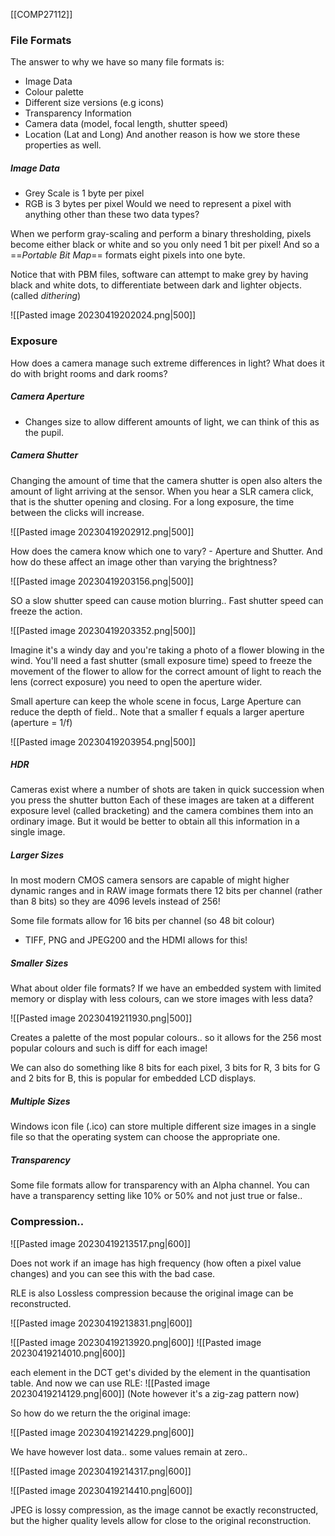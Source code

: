 [[COMP27112]]

### File Formats

The answer to why we have so many file formats is:
- Image Data
- Colour palette
- Different size versions (e.g icons)
- Transparency Information
- Camera data (model, focal length, shutter speed)
- Location (Lat and Long)
And another reason is how we store these properties as well.

##### Image Data
- Grey Scale is 1 byte per pixel
- RGB is 3 bytes per pixel
Would we need to represent a pixel with anything other than these two data types?

When we perform gray-scaling and perform a binary thresholding, pixels become either black or white and so you only need 1 bit per pixel! And so a ==*Portable Bit Map*== formats eight pixels into one byte.

Notice that with PBM files, software can attempt to make grey by having black and white dots, to differentiate between dark and lighter objects. (called *dithering*)

![[Pasted image 20230419202024.png|500]]

### Exposure

How does a camera manage such extreme differences in light?
What does it do with bright rooms and dark rooms?

##### Camera Aperture
- Changes size to allow different amounts of light, we can think of this as the pupil.

##### Camera Shutter
Changing the amount of time that the camera shutter is open also alters the amount of light arriving at the sensor. When you hear a SLR camera click, that is the shutter opening and closing. For a long exposure, the time between the clicks will increase.


![[Pasted image 20230419202912.png|500]]


How does the camera know which one to vary? - Aperture and Shutter. And how do these affect an image other than varying the brightness?

![[Pasted image 20230419203156.png|500]]

SO a slow shutter speed can cause motion blurring.. Fast shutter speed can freeze the action.

![[Pasted image 20230419203352.png|500]]

Imagine it's a windy day and you're taking a photo of a flower blowing in the wind. You'll need a fast shutter (small exposure time) speed to freeze the movement of the flower to allow for the correct amount of light to reach the lens (correct exposure) you need to open the aperture wider.


Small aperture can keep the whole scene in focus, Large Aperture can reduce the depth of field.. Note that a smaller f equals a larger aperture (aperture = 1/f)

![[Pasted image 20230419203954.png|500]]

##### HDR

Cameras exist where a number of shots are taken in quick succession when you press the shutter button
Each of these images are taken at a different exposure level (called bracketing) and the camera combines them into an ordinary image.
But it would be better to obtain all this information in a single image.

##### Larger Sizes

In most modern CMOS camera sensors are capable of might higher dynamic ranges and in RAW image formats there 12 bits per channel (rather than 8 bits) so they are 4096 levels instead of 256!

Some file formats allow for 16 bits per channel (so 48 bit colour)
- TIFF, PNG and JPEG200 and the HDMI allows for this!

##### Smaller Sizes
What about older file formats? If we have an embedded system with limited memory or display with less colours, can we store images with less data?

![[Pasted image 20230419211930.png|500]]

Creates a palette of the most popular colours.. so it allows for the 256 most popular colours and such is diff for each image!

We can also do something like 8 bits for each pixel, 3 bits for R, 3 bits for G and 2 bits for B, this is popular for embedded LCD displays.

##### Multiple Sizes
Windows icon file (.ico) can store multiple different size images in a single file so that the operating system can choose the appropriate one.

##### Transparency

Some file formats allow for transparency with an Alpha channel. You can have a transparency setting like 10% or 50% and not just true or false..

### Compression..

![[Pasted image 20230419213517.png|600]]

Does not work if an image has high frequency (how often a pixel value changes) and you can see this with the bad case.

RLE is also Lossless compression because the original image can be reconstructed. 

![[Pasted image 20230419213831.png|600]]

![[Pasted image 20230419213920.png|600]]
![[Pasted image 20230419214010.png|600]]

each element in the DCT get's divided by the element in the quantisation table. And now we can use RLE: ![[Pasted image 20230419214129.png|600]]
(Note however it's a zig-zag pattern now)

So how do we return the the original image:

![[Pasted image 20230419214229.png|600]]

We have however lost data.. some values remain at zero..

![[Pasted image 20230419214317.png|600]]

![[Pasted image 20230419214410.png|600]]

JPEG is lossy compression, as the image cannot be exactly reconstructed, but the higher quality levels allow for close to the original reconstruction. 
